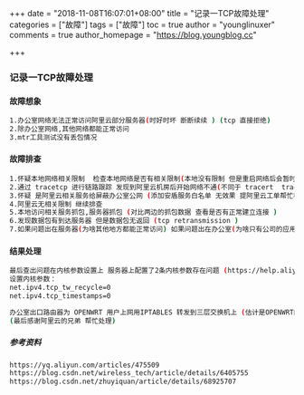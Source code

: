 +++
date = "2018-11-08T16:07:01+08:00"
title = "记录一TCP故障处理"
categories = ["故障"]
tags = ["故障"]
toc = true
author = "younglinuxer"
comments = true
author_homepage =  "https://blog.youngblog.cc"

+++

### 记录一TCP故障处理

#### 故障想象
```bash
1.办公室网络无法正常访问阿里云部分服务器(时好时坏 断断续续 ) (tcp 直接拒绝) 
2.除办公室网络,其他网络都能正常访问
3.mtr工具测试没有丢包情况
```

#### 故障排查
```bash
1.怀疑本地网络相关限制  检查本地网络是否有相关限制(本地没有限制 但是重启网络后会暂时好个几分钟 然后又开始抽风)
2.通过 tracetcp 进行链路跟踪 发现到阿里云机房后开始网络不通(不同于 tracert  tracetcp 可以跟踪端口 详情https://help.aliyun.com/knowledge_detail/40572.html)
3.怀疑 是阿里云相关服务给屏蔽办公室公网 (添加安盾服务白名单 无效果 提阿里云工单帮忙检查)
4.阿里云无相关限制 继续排查
5.本地访问相关服务抓包,服务器抓包 (对比两边的抓包数据 查看是否有正常建立连接 )
6.发现数据包有到达服务器 但是数据包无返回 (tcp retransmission )
7.如果问题出在服务器(为啥其他地方都能正常访问) 如果问题出在办公室(为啥只有公司的应用服务器无法连接 )
```

#### 结果处理
```bash
最后查出问题在内核参数设置上 服务器上配置了2条内核参数存在问题 (https://help.aliyun.com/knowledge_detail/41297.html?spm=a2c4g.11186631.2.4.47625807bDgZCz)
设置内核参数：
net.ipv4.tcp_tw_recycle=0
net.ipv4.tcp_timestamps=0

办公室出口路由器为 OPENWRT 用户上网用IPTABLES 转发到三层交换机上 (估计是OPENWRT的内核参数与服务器内核参数不一致)
(最后感谢阿里云的兄弟 帮忙处理)
```

##### 参考资料
```bash
https://yq.aliyun.com/articles/475509
https://blog.csdn.net/wireless_tech/article/details/6405755
https://blog.csdn.net/zhuyiquan/article/details/68925707
```